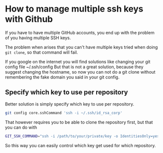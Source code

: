 # How to manage multiple ssh keys with Github

If you have to have multiple GitHub accounts, you end up with the problem of you having multiple SSH keys.

The problem when arises that you can't have multiple keys tried when doing `git clone`, so that command will fail.

If you google on the internet you will find solutions like changing your git config file ~/.ssh/config
But that is not a great solution, because they suggest changing the hostname, so now you can not do a git clone without remembering the fake domain you said in your git config.

## Specify which key to use per repository

Better solution is simply specify which key to use per repository.

```bash
git config core.sshCommand 'ssh -i ~/.ssh/id_rsa_corp'
```

That however requires you to be able to clone the repository first, but that you can do with

```bash
GIT_SSH_COMMAND="ssh -i /path/to/your/private/key -o IdentitiesOnly=yes" git clone git@github.com:user/repository.git
```

So this way you can easily control which key get used for which repository.